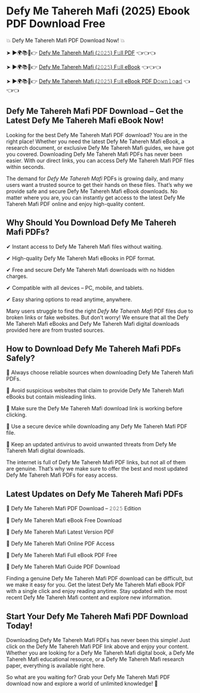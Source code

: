 # Defy Me Tahereh Mafi (2025) Ebook PDF Download Free

💥 Defy Me Tahereh Mafi PDF Download Now! 💥

➤ ►🌍📚📱👉 [Defy Me Tahereh Mafi (𝟸𝟶𝟸𝟻) F𝚞ll PDF](https://getpdf.xyz/defy-me-tahereh-mafi) 👈👈👈


➤ ►🌍📚📱👉 [Defy Me Tahereh Mafi (𝟸𝟶𝟸𝟻) F𝚞ll eBook](https://getpdf.xyz/defy-me-tahereh-mafi) 👈👈👈


➤ ►🌍📚📱👉 [Defy Me Tahereh Mafi (𝟸𝟶𝟸𝟻) F𝚞ll eBook PDF D𝚘𝚠𝚗𝚕𝚘a𝚍](https://getpdf.xyz/defy-me-tahereh-mafi) 👈👈👈


## Defy Me Tahereh Mafi PDF Download – Get the Latest Defy Me Tahereh Mafi eBook Now!

Looking for the best Defy Me Tahereh Mafi PDF download? You are in the right place! Whether you need the latest Defy Me Tahereh Mafi eBook, a research document, or exclusive Defy Me Tahereh Mafi guides, we have got you covered. Downloading Defy Me Tahereh Mafi PDFs has never been easier. With our direct links, you can access Defy Me Tahereh Mafi PDF files within seconds.

The demand for *Defy Me Tahereh Mafi* PDFs is growing daily, and many users want a trusted source to get their hands on these files. That’s why we provide safe and secure Defy Me Tahereh Mafi eBook downloads. No matter where you are, you can instantly get access to the latest Defy Me Tahereh Mafi PDF online and enjoy high-quality content.

## Why Should You Download Defy Me Tahereh Mafi PDFs?

✔ Instant access to Defy Me Tahereh Mafi files without waiting.

✔ High-quality Defy Me Tahereh Mafi eBooks in PDF format.

✔ Free and secure Defy Me Tahereh Mafi downloads with no hidden charges.

✔ Compatible with all devices – PC, mobile, and tablets.

✔ Easy sharing options to read anytime, anywhere.

Many users struggle to find the right *Defy Me Tahereh Mafi* PDF files due to broken links or fake websites. But don’t worry! We ensure that all the Defy Me Tahereh Mafi eBooks and Defy Me Tahereh Mafi digital downloads provided here are from trusted sources.

## How to Download Defy Me Tahereh Mafi PDFs Safely?

📌 Always choose reliable sources when downloading Defy Me Tahereh Mafi PDFs.

📌 Avoid suspicious websites that claim to provide Defy Me Tahereh Mafi eBooks but contain misleading links.

📌 Make sure the Defy Me Tahereh Mafi download link is working before clicking.

📌 Use a secure device while downloading any Defy Me Tahereh Mafi PDF file.

📌 Keep an updated antivirus to avoid unwanted threats from Defy Me Tahereh Mafi digital downloads.

The internet is full of Defy Me Tahereh Mafi PDF links, but not all of them are genuine. That’s why we make sure to offer the best and most updated Defy Me Tahereh Mafi PDFs for easy access.

## Latest Updates on Defy Me Tahereh Mafi PDFs

🔹 Defy Me Tahereh Mafi PDF Download – 𝟸𝟶𝟸𝟻 Edition

🔹 Defy Me Tahereh Mafi eBook Free Download

🔹 Defy Me Tahereh Mafi Latest Version PDF

🔹 Defy Me Tahereh Mafi Online PDF Access

🔹 Defy Me Tahereh Mafi Full eBook PDF Free

🔹 Defy Me Tahereh Mafi Guide PDF Download

Finding a genuine Defy Me Tahereh Mafi PDF download can be difficult, but we make it easy for you. Get the latest Defy Me Tahereh Mafi eBook PDF with a single click and enjoy reading anytime. Stay updated with the most recent Defy Me Tahereh Mafi content and explore new information.

## Start Your Defy Me Tahereh Mafi PDF Download Today!

Downloading Defy Me Tahereh Mafi PDFs has never been this simple! Just click on the Defy Me Tahereh Mafi PDF link above and enjoy your content. Whether you are looking for a Defy Me Tahereh Mafi digital book, a Defy Me Tahereh Mafi educational resource, or a Defy Me Tahereh Mafi research paper, everything is available right here.

So what are you waiting for? Grab your Defy Me Tahereh Mafi PDF download now and explore a world of unlimited knowledge! 🚀